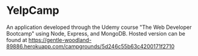 # YelpCamp

An application developed through the Udemy course "The Web Developer Bootcamp" using Node, Express, and MongoDB. Hosted version can be found at https://gentle-woodland-89886.herokuapp.com/campgrounds/5d246c55b63c4200171f2710